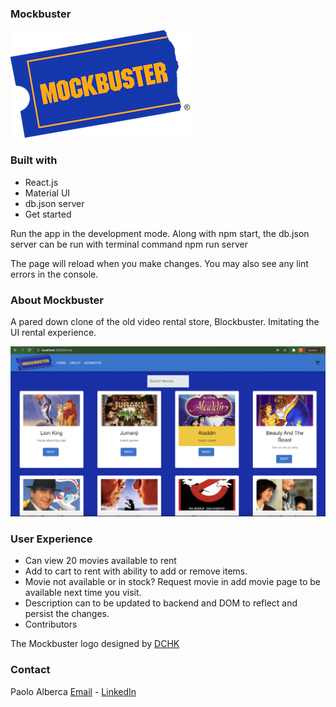 ### Mockbuster
![mockbuster](https://github.com/omgitsmiles/mockbuster/blob/main/mockbuster.PNG)

### Built with
- React.js
- Material UI
- db.json server
- Get started

Run the app in the development mode. Along with npm start, the db.json server can be run with terminal command npm run server

The page will reload when you make changes.
You may also see any lint errors in the console.

### About Mockbuster
A pared down clone of the old video rental store, Blockbuster. Imitating the UI rental experience.

![homepage](https://github.com/omgitsmiles/mockbuster/blob/main/homepage.png)

### User Experience
- Can view 20 movies available to rent
- Add to cart to rent with ability to add or remove items.
- Movie not available or in stock? Request movie in add movie page to be available next time you visit.
- Description can to be updated to backend and DOM to reflect and persist the changes.
- Contributors

The Mockbuster logo designed by [DCHK](https://www.instagram.com/dchk/)

### Contact
Paolo Alberca [Email](mailto:paolo.alberca@gmail.com) - [LinkedIn](https://www.linkedin.com/in/paolo-alberca-069384b8/)
